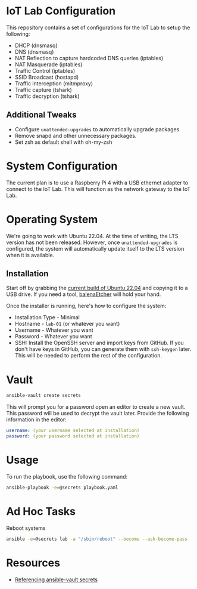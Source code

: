# IoT Lab Configuration

This repository contains a set of configurations for the IoT Lab to setup the following:

- DHCP (dnsmasq)
- DNS (dnsmasq)
- NAT Reflection to capture hardcoded DNS queries (iptables)
- NAT Masquerade (iptables)
- Traffic Control (iptables)
- SSID Broadcast (hostapd)
- Traffic interception (mitmproxy)
- Traffic capture (tshark)
- Traffic decryption (tshark)

## Additional Tweaks

- Configure `unattended-upgrades` to automatically upgrade packages
- Remove snapd and other unnecessary packages.
- Set zsh as default shell with oh-my-zsh

# System Configuration

The current plan is to use a Raspberry Pi 4 with a USB ethernet adapter to connect to the IoT Lab. This will function as the network gateway to the IoT Lab.

# Operating System

We're going to work with Ubuntu 22.04. At the time of writing, the LTS version has not been released. However, once `unattended-upgrades` is configured, the system will automatically update itself to the LTS version when it is available.

## Installation

Start off by grabbing the [current build of Ubuntu 22.04](https://cdimage.ubuntu.com/ubuntu-server/daily-preinstalled/current/jammy-preinstalled-server-arm64+raspi.img.xz) and copying it to a USB drive. If you need a tool, [balenaEtcher](https://balena.io/etcher/) will hold your hand.

Once the installer is running, here's how to configure the system:

- Installation Type - Minimal
- Hostname - `lab-01` (or whatever you want)
- Username - Whatever you want
- Password - Whatever you want
- SSH: Install the OpenSSH server and import keys from GitHub. If you don't have keys in GitHub, you can generate them with `ssh-keygen` later. This will be needed to perform the rest of the configuration.

# Vault

```bash
ansible-vault create secrets
```

This will prompt you for a password open an editor to create a new vault. This password will be used to decrypt the vault later. Provide the following information in the editor:

```yaml
username: (your username selected at installation)
password: (your password selected at installation)
```

# Usage

To run the playbook, use the following command:

```bash
ansible-playbook -e=@secrets playbook.yaml
```

# Ad Hoc Tasks

Reboot systems

```bash
ansible -e=@secrets lab -a "/sbin/reboot" --become --ask-become-pass
```

# Resources

- [Referencing ansible-vault secrets](https://www.redhat.com/sysadmin/ansible-playbooks-secrets)
